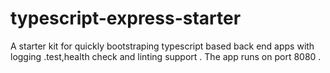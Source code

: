 # typescript-express-starter
A starter kit for quickly bootstraping typescript based back end apps with logging .test,health check and linting support . The app runs on port 8080 . 
